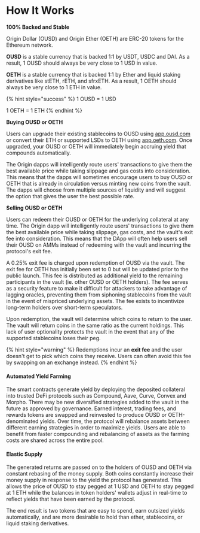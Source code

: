 # How It Works

**100% Backed and Stable**

Origin Dollar (OUSD) and Origin Ether (OETH) are ERC-20 tokens for the Ethereum network.

**OUSD** is a stable currency that is backed 1:1 by USDT, USDC and DAI. As a result, 1 OUSD should always be very close to 1 USD in value.&#x20;

**OETH** is a stable currency that is backed 1:1 by Ether and liquid staking derivatives like stETH, rETH, and sfrxETH. As a result, 1 OETH should always be very close to 1 ETH in value.

{% hint style="success" %}
1 OUSD = 1 USD

1 OETH = 1 ETH
{% endhint %}

**Buying OUSD or OETH**

Users can upgrade their existing stablecoins to OUSD using [app.ousd.com](https://app.ousd.com) or convert their ETH or supported LSDs to OETH using [app.oeth.com](https://app.oeth.com). Once upgraded, your OUSD or OETH will immediately begin accruing yield that compounds automatically.

The Origin dapps will intelligently route users' transactions to give them the best available price while taking slippage and gas costs into consideration. This means that the dapps will sometimes encourage users to buy OUSD or OETH that is already in circulation versus minting new coins from the vault. The dapps will choose from multiple sources of liquidity and will suggest the option that gives the user the best possible rate.

**Selling OUSD or OETH**

Users can redeem their OUSD or OETH for the underlying collateral at any time. The Origin dapp will intelligently route users' transactions to give them the best available price while taking slippage, gas costs, and the vault's exit fee into consideration. This means that the DApp will often help users sell their OUSD on AMMs instead of redeeming with the vault and incurring the protocol's exit fee.

A 0.25% exit fee is charged upon redemption of OUSD via the vault. The exit fee for OETH has initially been set to 0 but will be updated prior to the public launch. This fee is distributed as additional yield to the remaining participants in the vault (ie. other OUSD or OETH holders). The fee serves as a security feature to make it difficult for attackers to take advantage of lagging oracles, preventing them from siphoning stablecoins from the vault in the event of mispriced underlying assets. The fee exists to incentivize long-term holders over short-term speculators.

Upon redemption, the vault will determine which coins to return to the user. The vault will return coins in the same ratio as the current holdings. This lack of user optionality protects the vault in the event that any of the supported stablecoins loses their peg.

{% hint style="warning" %}
Redemptions incur an **exit fee** and the user doesn't get to pick which coins they receive. Users can often avoid this fee by swapping on an exchange instead.
{% endhint %}

#### A**utomated Yield Farming**

The smart contracts generate yield by deploying the deposited collateral into trusted DeFi protocols such as Compound, Aave, Curve, Convex and Morpho. There may be new diversified strategies added to the vault in the future as approved by governance. Earned interest, trading fees, and rewards tokens are swapped and reinvested to produce OUSD or OETH-denominated yields. Over time, the protocol will rebalance assets between different earning strategies in order to maximize yields. Users are able to benefit from faster compounding and rebalancing of assets as the farming costs are shared across the entire pool.

#### **Elastic Supply**

The generated returns are passed on to the holders of OUSD and OETH via constant rebasing of the money supply. Both coins constantly increase their money supply in response to the yield the protocol has generated. This allows the price of OUSD to stay pegged at 1 USD and OETH to stay pegged at 1 ETH while the balances in token holders' wallets adjust in real-time to reflect yields that have been earned by the protocol.

The end result is two tokens that are easy to spend, earn outsized yields automatically, and are more desirable to hold than ether, stablecoins, or liquid staking derivatives.
